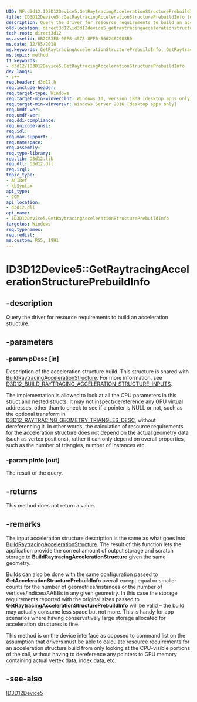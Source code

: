 ```yaml
---
UID: NF:d3d12.ID3D12Device5.GetRaytracingAccelerationStructurePrebuildInfo
title: ID3D12Device5::GetRaytracingAccelerationStructurePrebuildInfo (d3d12.h)
description: Query the driver for resource requirements to build an acceleration structure.
old-location: direct3d12\id3d12device5_getraytracingaccelerationstructureprebuildinfo.htm
tech.root: direct3d12
ms.assetid: 6B2CB3E8-06F8-4578-8FF0-566246C983B0
ms.date: 12/05/2018
ms.keywords: GetRaytracingAccelerationStructurePrebuildInfo, GetRaytracingAccelerationStructurePrebuildInfo method, GetRaytracingAccelerationStructurePrebuildInfo method,ID3D12Device5 interface, ID3D12Device5 interface,GetRaytracingAccelerationStructurePrebuildInfo method, ID3D12Device5.GetRaytracingAccelerationStructurePrebuildInfo, ID3D12Device5::GetRaytracingAccelerationStructurePrebuildInfo, d3d12/ID3D12Device5::GetRaytracingAccelerationStructurePrebuildInfo, direct3d12.id3d12device5_getraytracingaccelerationstructureprebuildinfo
ms.topic: method
f1_keywords:
- d3d12/ID3D12Device5.GetRaytracingAccelerationStructurePrebuildInfo
dev_langs:
- c++
req.header: d3d12.h
req.include-header: 
req.target-type: Windows
req.target-min-winverclnt: Windows 10, version 1809 [desktop apps only]
req.target-min-winversvr: Windows Server 2016 [desktop apps only]
req.kmdf-ver: 
req.umdf-ver: 
req.ddi-compliance: 
req.unicode-ansi: 
req.idl: 
req.max-support: 
req.namespace: 
req.assembly: 
req.type-library: 
req.lib: D3d12.lib
req.dll: D3d12.dll
req.irql: 
topic_type:
- APIRef
- kbSyntax
api_type:
- COM
api_location:
- d3d12.dll
api_name:
- ID3D12Device5.GetRaytracingAccelerationStructurePrebuildInfo
targetos: Windows
req.typenames: 
req.redist: 
ms.custom: RS5, 19H1
---
```


# ID3D12Device5::GetRaytracingAccelerationStructurePrebuildInfo


## -description


Query the driver for resource requirements to build an acceleration structure. 


## -parameters




### -param pDesc [in]

Description of the acceleration structure build. This structure is shared with <a href="https://docs.microsoft.com/windows/desktop/api/d3d12/nf-d3d12-id3d12graphicscommandlist4-buildraytracingaccelerationstructure">BuildRaytracingAccelerationStructure</a>.  For more information, see <a href="https://docs.microsoft.com/windows/desktop/api/d3d12/ns-d3d12-d3d12_build_raytracing_acceleration_structure_inputs">D3D12_BUILD_RAYTRACING_ACCELERATION_STRUCTURE_INPUTS</a>.

The implementation is allowed to look at all the CPU parameters in this struct and nested structs.  It may not inspect/dereference any GPU virtual addresses, other than to check to see if a pointer is NULL or not, such as the optional transform in <a href="https://docs.microsoft.com/windows/desktop/api/d3d12/ns-d3d12-d3d12_raytracing_geometry_triangles_desc">D3D12_RAYTRACING_GEOMETRY_TRIANGLES_DESC</a>, without dereferencing it. In other words, the calculation of resource requirements for the acceleration structure does not depend on the actual geometry data (such as vertex positions), rather it can only depend on overall properties, such as the number of triangles, number of instances etc.


### -param pInfo [out]

The result of the query.


## -returns



This method does not return a value.




## -remarks



The input acceleration structure description is the same as what goes into <a href="https://docs.microsoft.com/windows/desktop/api/d3d12/nf-d3d12-id3d12graphicscommandlist4-buildraytracingaccelerationstructure">BuildRaytracingAccelerationStructure</a>. The result of this function lets the application provide the correct amount of output storage and scratch storage to <b>BuildRaytracingAccelerationStructure</b> given the same geometry.  

Builds can also be done with the same configuration passed to <b>GetAccelerationStructurePrebuildInfo</b> overall except equal or smaller counts for the number of geometries/instances or the  number of vertices/indices/AABBs in any given geometry.  In this case the storage requirements reported with the original sizes passed to <b>GetRaytracingAccelerationStructurePrebuildInfo</b> will be valid – the build may actually consume less space but not more.  This is handy for app scenarios where having conservatively large storage allocated for acceleration structures is fine. 

This method is on the device interface as opposed to command list on the assumption that drivers must be able to calculate resource requirements for an acceleration structure build from only looking at the CPU-visible portions of the call, without having to dereference any pointers to GPU memory containing actual vertex data, index data, etc.




## -see-also




<a href="https://msdn.microsoft.com/en-us/library/Mt847457(v=VS.85).aspx">ID3D12Device5</a>
 

 

